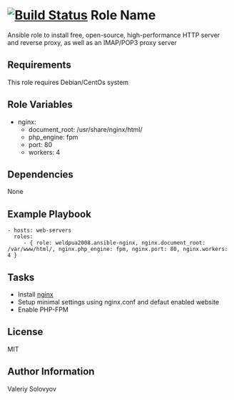 [![Build Status](https://travis-ci.org/ocean/ansible-nginx.svg)](https://travis-ci.org/ocean/ansible-nginx)
Role Name
========

Ansible role to install free, open-source, high-performance HTTP server and reverse proxy, as well as an IMAP/POP3 proxy server

Requirements
------------

This role requires Debian/CentOs system

Role Variables
--------------

- nginx:
  -  document_root: /usr/share/nginx/html/
  -  php_engine: fpm
  -  port: 80
  -  workers: 4
  

Dependencies
------------

None

Example Playbook
-------------------------

    - hosts: web-servers
      roles:
         - { role: weldpua2008.ansible-nginx, nginx.document_root: /var/www/html/, nginx.php_engine: fpm, nginx.port: 80, nginx.workers: 4 }

Tasks
-----

  - Install [nginx](http://nginx.org/)
  - Setup minimal settings using nginx.conf and defaut enabled website
  - Enable PHP-FPM


License
-------

MIT

Author Information
------------------

Valeriy Solovyov

